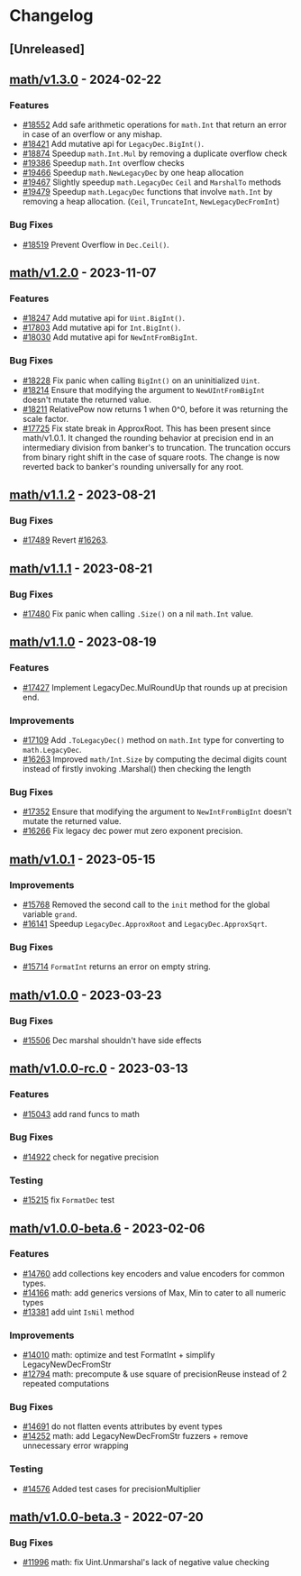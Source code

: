 <!--
Guiding Principles:

Changelogs are for humans, not machines.
There should be an entry for every single version.
The same types of changes should be grouped.
Versions and sections should be linkable.
The latest version comes first.
The release date of each version is displayed.
Mention whether you follow Semantic Versioning.

Usage:

Changelog entries are generated by git cliff ref: https://github.com/orhun/git-cliff

Each commit should be conventional, the following message groups are supported.

* feat: A new feature
* fix: A bug fix
* docs: Documentation only changes
* style: Changes that do not affect the meaning of the code (white-space, formatting, missing semi-colons, etc)
* refactor: A code change that neither fixes a bug nor adds a feature
* perf: A code change that improves performance
* test: Adding missing tests or correcting existing tests
* build: Changes that affect the build system or external dependencies (example scopes: go, npm)
* ci: Changes to our CI configuration files and scripts (example scopes: GH Actions)
* chore: Other changes that don't modify src or test files
* revert: Reverts a previous commit

When a change is made that affects the API or state machine, the commit message prefix should be suffixed with `!`.

Ref: https://github.com/commitizen/conventional-commit-types/blob/v3.0.0/index.json
-->

# Changelog

## [Unreleased]

## [math/v1.3.0](https://github.com/cosmos/cosmos-sdk/releases/tag/math/v1.3.0) - 2024-02-22

### Features

* [#18552](https://github.com/cosmos/cosmos-sdk/pull/18552) Add safe arithmetic operations for `math.Int` that return an error in case of an overflow or any mishap.
* [#18421](https://github.com/cosmos/cosmos-sdk/pull/18421) Add mutative api for `LegacyDec.BigInt()`.
* [#18874](https://github.com/cosmos/cosmos-sdk/pull/18874) Speedup `math.Int.Mul` by removing a duplicate overflow check
* [#19386](https://github.com/cosmos/cosmos-sdk/pull/19386) Speedup `math.Int` overflow checks
* [#19466](https://github.com/cosmos/cosmos-sdk/pull/19466) Speedup `math.NewLegacyDec` by one heap allocation
* [#19467](https://github.com/cosmos/cosmos-sdk/pull/19467) Slightly speedup `math.LegacyDec` `Ceil` and `MarshalTo` methods
* [#19479](https://github.com/cosmos/cosmos-sdk/pull/19479) Speedup `math.LegacyDec` functions that involve `math.Int` by removing a heap allocation. (`Ceil`, `TruncateInt`, `NewLegacyDecFromInt`)

### Bug Fixes

* [#18519](https://github.com/cosmos/cosmos-sdk/pull/18519) Prevent Overflow in `Dec.Ceil()`.

## [math/v1.2.0](https://github.com/cosmos/cosmos-sdk/releases/tag/math/v1.2.0) - 2023-11-07

### Features

* [#18247](https://github.com/cosmos/cosmos-sdk/pull/18247) Add mutative api for `Uint.BigInt()`.
* [#17803](https://github.com/cosmos/cosmos-sdk/pull/17803) Add mutative api for `Int.BigInt()`.
* [#18030](https://github.com/cosmos/cosmos-sdk/pull/18030) Add mutative api for `NewIntFromBigInt`.

### Bug Fixes

* [#18228](https://github.com/cosmos/cosmos-sdk/pull/18228) Fix panic when calling `BigInt()` on an uninitialized `Uint`.
* [#18214](https://github.com/cosmos/cosmos-sdk/pull/18214) Ensure that modifying the argument to `NewUIntFromBigInt` doesn't mutate the returned value.
* [#18211](https://github.com/cosmos/cosmos-sdk/pull/18211) RelativePow now returns 1 when 0^0, before it was returning the scale factor.
* [#17725](https://github.com/cosmos/cosmos-sdk/pull/17725) Fix state break in ApproxRoot. This has been present since math/v1.0.1. It changed the rounding behavior at precision end in an intermediary division from banker's to truncation. The truncation occurs from binary right shift in the case of square roots. The change is now reverted back to banker's rounding universally for any root.

## [math/v1.1.2](https://github.com/cosmos/cosmos-sdk/releases/tag/math/v1.1.2) - 2023-08-21

### Bug Fixes

* [#17489](https://github.com/cosmos/cosmos-sdk/pull/17489) Revert [#16263](https://github.com/cosmos/cosmos-sdk/pull/16263).

## [math/v1.1.1](https://github.com/cosmos/cosmos-sdk/releases/tag/math/v1.1.1) - 2023-08-21

### Bug Fixes

* [#17480](https://github.com/cosmos/cosmos-sdk/pull/17480) Fix panic when calling `.Size()` on a nil `math.Int` value.

## [math/v1.1.0](https://github.com/cosmos/cosmos-sdk/releases/tag/math/v1.1.0) - 2023-08-19

### Features

* [#17427](https://github.com/cosmos/cosmos-sdk/pull/17427) Implement LegacyDec.MulRoundUp that rounds up at precision end.

### Improvements

* [#17109](https://github.com/cosmos/cosmos-sdk/pull/17109) Add `.ToLegacyDec()` method on `math.Int` type for converting to `math.LegacyDec`.
* [#16263](https://github.com/cosmos/cosmos-sdk/pull/16263) Improved `math/Int.Size` by computing the decimal digits count instead of firstly invoking .Marshal() then checking the length

### Bug Fixes

* [#17352](https://github.com/cosmos/cosmos-sdk/pull/17352) Ensure that modifying the argument to `NewIntFromBigInt` doesn't mutate the returned value.
* [#16266](https://github.com/cosmos/cosmos-sdk/pull/16266) Fix legacy dec power mut zero exponent precision.

## [math/v1.0.1](https://github.com/cosmos/cosmos-sdk/releases/tag/math/v1.0.1) - 2023-05-15

### Improvements

* [#15768](https://github.com/cosmos/cosmos-sdk/pull/15768) Removed the second call to the `init` method for the global variable `grand`.
* [#16141](https://github.com/cosmos/cosmos-sdk/pull/16141) Speedup `LegacyDec.ApproxRoot` and `LegacyDec.ApproxSqrt`.

### Bug Fixes

* [#15714](https://github.com/cosmos/cosmos-sdk/pull/15714) `FormatInt` returns an error on empty string.

## [math/v1.0.0](https://github.com/cosmos/cosmos-sdk/releases/tag/math/v1.0.0) - 2023-03-23

### Bug Fixes

* [#15506](https://github.com/cosmos/cosmos-sdk/issues/16605) Dec marshal shouldn't have side effects

## [math/v1.0.0-rc.0](https://github.com/cosmos/cosmos-sdk/releases/tag/math/v1.0.0-rc.0) - 2023-03-13

### Features

* [#15043](https://github.com/cosmos/cosmos-sdk/issues/15043) add rand funcs to math

### Bug Fixes

* [#14922](https://github.com/cosmos/cosmos-sdk/issues/14922) check for negative precision

### Testing

* [#15215](https://github.com/cosmos/cosmos-sdk/issues/15215) fix `FormatDec` test

## [math/v1.0.0-beta.6](https://github.com/cosmos/cosmos-sdk/releases/tag/math/v1.0.0-beta.6) - 2023-02-06

### Features

* [#14760](https://github.com/cosmos/cosmos-sdk/issues/14760) add collections key encoders and value encoders for common types.
* [#14166](https://github.com/cosmos/cosmos-sdk/issues/14166) math: add generics versions of Max, Min to cater to all numeric types
* [#13381](https://github.com/cosmos/cosmos-sdk/issues/13381) add uint `IsNil` method

### Improvements

* [#14010](https://github.com/cosmos/cosmos-sdk/issues/14010) math: optimize and test FormatInt + simplify LegacyNewDecFromStr
* [#12794](https://github.com/cosmos/cosmos-sdk/issues/12794) math: precompute & use square of precisionReuse instead of 2 repeated computations

### Bug Fixes

* [#14691](https://github.com/cosmos/cosmos-sdk/issues/14691) do not flatten events attributes by event types
* [#14252](https://github.com/cosmos/cosmos-sdk/issues/14252) math: add LegacyNewDecFromStr fuzzers + remove unnecessary error wrapping

### Testing

* [#14576](https://github.com/cosmos/cosmos-sdk/issues/14576) Added test cases for precisionMultiplier

## [math/v1.0.0-beta.3](https://github.com/cosmos/cosmos-sdk/releases/tag/math/v1.0.0-beta.3) - 2022-07-20

### Bug Fixes

* [#11996](https://github.com/cosmos/cosmos-sdk/issues/11996) math: fix Uint.Unmarshal's lack of negative value checking

<!-- generated by git-cliff -->
